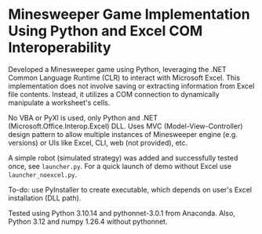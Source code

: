 # Minesweeper Game Implementation Using Python and Excel COM Interoperability

Developed a Minesweeper game using Python, leveraging the .NET Common Language Runtime (CLR) to interact with Microsoft Excel. This implementation does not involve saving or extracting information from Excel file contents. Instead, it utilizes a COM connection to dynamically manipulate a worksheet's cells.

No VBA or PyXl is used, only Python and .NET (Microsoft.Office.Interop.Excel) DLL. 
Uses MVC (Model-View-Controller) design pattern to allow multiple instances of Minesweeper engine (e.g. versions) or UIs like Excel, CLI, web (not provided), etc.

A simple robot (simulated strategy) was added and successfully tested once, see `launcher.py`. For a quick launch of demo without Excel use `launcher_noexcel.py`.

To-do: use PyInstaller to create executable, which depends on user's Excel installation (DLL path).

Tested using Python 3.10.14 and pythonnet-3.0.1 from Anaconda. Also, Python 3.12 and numpy 1.26.4 without pythonnet.
